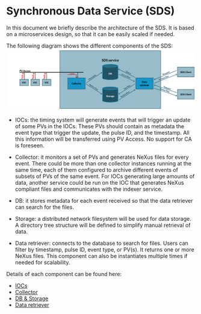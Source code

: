 # Synchronous Data Service (SDS)

In this document we briefly describe the architecture of the SDS. It is based on a microservices design, so that it can be easily scaled if needed.

The following diagram shows the different components of the SDS:
![Architecture diagram](SDS.png)

- IOCs: the timing system will generate events that will trigger an update of some PVs in the IOCs. These PVs should contain as metadata the event type that trigger the update, the pulse ID, and the timestamp. All this information will be transferred using PV Access. No support for CA is foreseen.

- Collector: it monitors a set of PVs and generates NeXus files for every event. There could be more than one collector instances running at the same time, each of them configured to archive different events of subsets of PVs of the same event. For IOCs generating large amounts of data, another service could be run on the IOC that generates NeXus compliant files and communicates with the indexer service.

- DB: it stores metadata for each event received so that the data retriever can search for the files.

- Storage: a distributed network filesystem will be used for data storage. A directory tree structure will be defined to simplify manual retrieval of data.

- Data retriever: connects to the database to search for files. Users can filter by timestamp, pulse ID, event type, or PV(s). It returns one or more NeXus files. This component can also be instantiates multiple times if needed for scalability.

Details of each component can be found here:
- [IOCs](ioc.md)
- [Collector](collector.md)
- [DB & Storage](storage.md)
- [Data retriever](retriever.md)